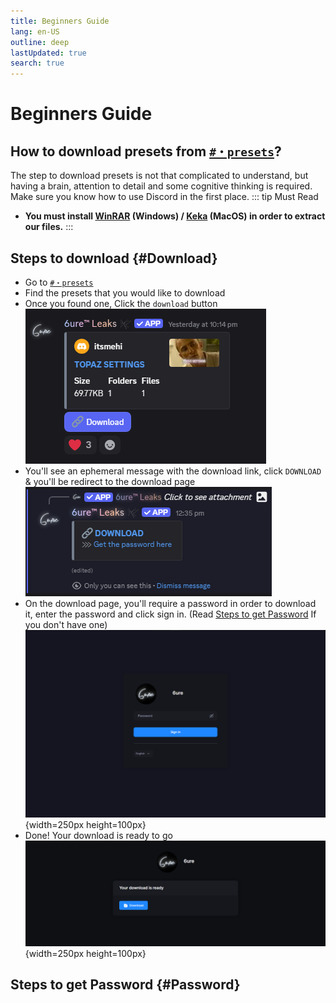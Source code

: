 ```yaml
---
title: Beginners Guide
lang: en-US
outline: deep
lastUpdated: true
search: true
---
```

# Beginners Guide

## How to download presets from [`#・presets`](https://discord.com/channels/1118862694980788276/1340609745270345831)?

The step to download presets is not that complicated to understand, but having a brain, attention to detail and some cognitive thinking is required. Make sure you know how to use Discord in the first place.
::: tip Must Read
- **You must install [WinRAR](https://www.win-rar.com/) (Windows) / [Keka](https://d.keka.io/) (MacOS) in order to extract our files.**
:::

## Steps to download {#Download}
- Go to [`#・presets`](https://discord.com/channels/1118862694980788276/1340609745270345831)
- Find the presets that you would like to download
- Once you found one, Click the `download` button
![Alt text](assets/Screenshot%202025-08-11%20123538.png)
- You'll see an ephemeral message with the download link, click `DOWNLOAD` & you'll be redirect to the download page
![Alt text](assets/Screenshot%202025-08-11%20123608.png)
- On the download page, you'll require a password in order to download it, enter the password and click sign in. (Read [Steps to get Password](./#Password) If you don't have one)
![Alt text](assets/Screenshot%202025-08-11%20124339.png){width=250px height=100px}
- Done! Your download is ready to go
![Alt text](assets/Screenshot%202025-08-11%20124633.png){width=250px height=100px}

## Steps to get Password {#Password}
